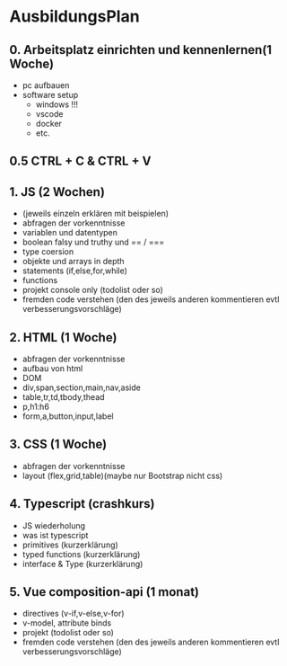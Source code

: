 # AusbildungsPlan

## 0. Arbeitsplatz einrichten und kennenlernen(1 Woche)
- pc aufbauen
- software setup
    - windows !!!
    - vscode 
    - docker
    - etc.

## 0.5 CTRL + C & CTRL + V

## 1. JS (2 Wochen)
- (jeweils einzeln erklären mit beispielen)
- abfragen der vorkenntnisse
- variablen und datentypen 
- boolean falsy und truthy und == / ===
- type coersion
- objekte und arrays in depth
- statements (if,else,for,while)
- functions
- projekt console only (todolist oder so)
- fremden code verstehen (den des jeweils anderen kommentieren evtl verbesserungsvorschläge)

## 2. HTML (1 Woche)
- abfragen der vorkenntnisse
- aufbau von html
- DOM
- div,span,section,main,nav,aside
- table,tr,td,tbody,thead
- p,h1:h6
- form,a,button,input,label

## 3. CSS (1 Woche)
- abfragen der vorkenntnisse
- layout (flex,grid,table)(maybe nur Bootstrap nicht css)

## 4. Typescript (crashkurs)
- JS wiederholung
- was ist typescript
- primitives (kurzerklärung)
- typed functions (kurzerklärung)
- interface & Type (kurzerklärung)
 
## 5. Vue composition-api (1 monat)
- directives (v-if,v-else,v-for)
- v-model, attribute binds
- projekt (todolist oder so)
- fremden code verstehen (den des jeweils anderen kommentieren evtl verbesserungsvorschläge)


<!-- 
    - try catch
    - js execution loop (setTimeout,async,await) 
    - vue lifecycle
-->
